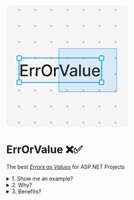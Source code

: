 ![ErrOrValue](https://raw.githubusercontent.com/jjawny/ErrOrValue/main/ErrOrValue.png)

# ErrOrValue ❌✅

The best _[Errors as Values](https://go.dev/blog/errors-are-values)_ for ASP.NET Projects

<details>
<summary>1. Show me an example?</summary>

```csharp
  // Some method
  public ErrOr<bool> Find()
  {
    var response = new ErrOr<bool>();

    try
    {
      // Happy path
      return response.Set(
        message: "Successfully found it",
        severity: Severity.Info,
        code: HttpStatusCode.OK,
        value: true);

      // Issues
      return response.Set(
        message: "Unable to find it",
        severity: Severity.Warning,
        code: HttpStatusCode.NotFound,
        value: false);
    }
    catch (Exception ex)
    {
      // Exceptions
      return response.Set(
        message: "Something went wrong...",
        severity: Severity.Error,
        code: HttpStatusCode.InternalServerError,
        ex: ex);
    }
  }
```

```csharp
  // You can quickly see if the op was successful
  var findResponse = Find();
  Console.Write(findResponse.IsOk)
  
  // ...and safely read the value
  if (findResponse.IsOkWithValue)
    Console.Write(response.Value);
  
  // ...and read any errors
  Console.Write(findResponse.Errors.Count)

  // ...and easily bubble-up
  var response = new ErrOr();
  return response.MergeWith(findResponse);
```

</details>


<details>
<summary>2. Why?</summary>

- Similar packages are over-engineered (heavy-weights with bloated APIs), meanwhile the concept is simple: ***Errors as Values*** (Google it).
- All we need is a lightweight object that lets you check if the operation was successful and either access the value (type)safely or read detailed errors.

</details>


<details>
<summary>3. Benefits?</summary>

- Performance gains by avoiding throwing exceptions
- Keeps exceptions for truely unexpected errors that should **not** be in production (from the framework or 3rd party libs)
- Forces devs to explicitly handle each error
- Explicit error handling = new devs grok the code faster
- Messages acting like a mini stack trace = debug problems faster
- Allows you to easily surface context-specific details from deep within the stack trace rather than the usual _"500 Something went wrong..."_

</details>
